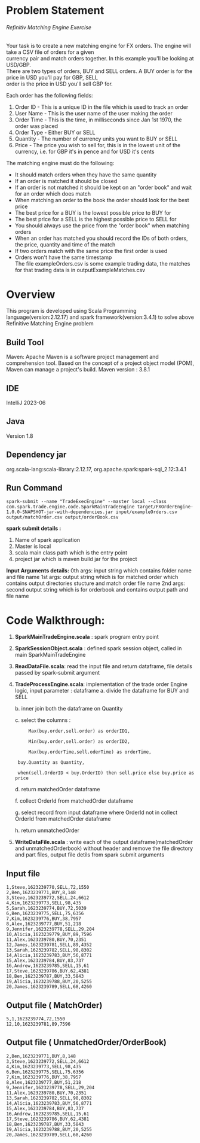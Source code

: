 ﻿# Problem Statement

###### Refinitiv Matching Engine Exercise  
Your task is to create a new matching engine for FX orders. The engine will take a CSV file of orders for a given  
currency pair and match orders together. In this example you'll be looking at USD/GBP.  
There are two types of orders, BUY and SELL orders. A BUY order is for the price in USD you'll pay for GBP, SELL  
order is the price in USD you'll sell GBP for.  
  
Each order has the following fields:  
1. Order ID  - This is a unique ID in the file which is used to track an order  
2. User Name  - This is the user name of the user making the order  
3. Order Time  - This is the time, in milliseconds since Jan 1st 1970, the order was placed  
4. Order Type  - Either BUY or SELL  
5. Quantity  - The number of currency units you want to BUY or SELL  
6. Price  - The price you wish to sell for, this is in the lowest unit of the currency, i.e. for GBP it's in pence and for USD it's cents  
  
The matching engine must do the following:  
- It should match orders when they have the same quantity  
- If an order is matched it should be closed  
- If an order is not matched it should be kept on an "order book" and wait for an order which does match  
- When matching an order to the book the order should look for the best price  
- The best price for a BUY is the lowest possible price to BUY for  
- The best price for a SELL is the highest possible price to SELL for  
- You should always use the price from the "order book" when matching orders  
- When an order has matched you should record the IDs of both orders, the price, quantity and time of the match  
- If two orders match with the same price the first order is used  
- Orders won't have the same timestamp  
The file exampleOrders.csv is some example trading data, the matches for that trading data is in outputExampleMatches.csv


# Overview

This program is developed using Scala Programming language(version:2.12.17) and spark framework(version:3.4.1) to solve above Refinitive Matching Engine problem

## Build Tool

Maven: Apache Maven is a software project management and comprehension tool. Based on the concept of a project object model (POM), Maven can manage a project's build.
Maven version : 3.8.1

## IDE
IntelliJ 2023-06

## Java

Version 1.8

## Dependency jar

org.scala-lang:scala-library:2.12.17, 
org.apache.spark:spark-sql_2.12:3.4.1

## Run Command
```
spark-submit --name "TradeExecEngine" --master local --class com.spark.trade.engine.code.SparkMainTradeEngine target/FXOrderEngine-1.0.0-SNAPSHOT-jar-with-dependencies.jar input/exampleOrders.csv output/matchOrder.csv output/orderBook.csv
```

**spark submit details :** 
1. Name of spark application 
2. Master is local 
3. scala main class path which is the entry point 
4. project jar which is maven build jar for the project

**Input Arguments details:** 
0th args: input string which contains folder name and file name
1st args: output string which is for matched order which contains output directories stucture and match order file name
2nd args: second output string which is for orderbook and contains output path and file name

# Code Walkthrough:


 1. **SparkMainTradeEngine.scala** : spark program entry point  
 2. **SparkSessionObject.scala** : defined spark session object, called in main SparkMainTradeEngine  
 3. **ReadDataFile.scala**: read the input file and return dataframe, file details passed by spark-submit argument
 4. **TradeProcessEngine.scala**: implementation of the trade order Engine logic, input parameter : dataframe
	 a. divide the dataframe for BUY and SELL

 	 b. inner join both the dataframe on Quantity

 	 c. select the columns :                  

             Max(buy.order,sell.order) as orderID1,
    
             Min(buy.order,sell.order) as orderID2,
    
             Max(buy.orderTime,sell.oderTime) as orderTime,
    
	     buy.Quantity as Quantity,
    
	     when(sell.OrderID < buy.OrderID) then sell.price else buy.price as price
    	 
    d. return matchedOrder dataframe
    
    f. collect OrderId from matchedOrder dataframe
    	
    g. select record from input dataframe where OrderId not in collect OrderId from matchedOrder dataframe
    	 
    h. return unmatchedOrder

6. **WriteDataFile.scala** : write each of the output dataframe(matchedOrder and unmatchedOrderbook) without header and remove the file directory and part files, output file detils from spark submit arguments
## Input file

```
1,Steve,1623239770,SELL,72,1550
2,Ben,1623239771,BUY,8,148
3,Steve,1623239772,SELL,24,6612
4,Kim,1623239773,SELL,98,435
5,Sarah,1623239774,BUY,72,5039
6,Ben,1623239775,SELL,75,6356
7,Kim,1623239776,BUY,38,7957
8,Alex,1623239777,BUY,51,218
9,Jennifer,1623239778,SELL,29,204
10,Alicia,1623239779,BUY,89,7596
11,Alex,1623239780,BUY,70,2351
12,James,1623239781,SELL,89,4352
13,Sarah,1623239782,SELL,98,8302
14,Alicia,1623239783,BUY,56,8771
15,Alex,1623239784,BUY,83,737
16,Andrew,1623239785,SELL,15,61
17,Steve,1623239786,BUY,62,4381
18,Ben,1623239787,BUY,33,5843
19,Alicia,1623239788,BUY,20,5255
20,James,1623239789,SELL,68,4260
```

## Output file ( MatchOrder)

```
5,1,1623239774,72,1550
12,10,1623239781,89,7596
```

## Output file ( UnmatchedOrder/OrderBook)


```
2,Ben,1623239771,BUY,8,148
3,Steve,1623239772,SELL,24,6612
4,Kim,1623239773,SELL,98,435
6,Ben,1623239775,SELL,75,6356
7,Kim,1623239776,BUY,38,7957
8,Alex,1623239777,BUY,51,218
9,Jennifer,1623239778,SELL,29,204
11,Alex,1623239780,BUY,70,2351
13,Sarah,1623239782,SELL,98,8302
14,Alicia,1623239783,BUY,56,8771
15,Alex,1623239784,BUY,83,737
16,Andrew,1623239785,SELL,15,61
17,Steve,1623239786,BUY,62,4381
18,Ben,1623239787,BUY,33,5843
19,Alicia,1623239788,BUY,20,5255
20,James,1623239789,SELL,68,4260
```

